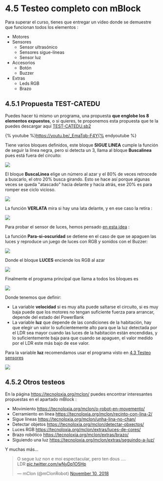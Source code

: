 # 4.5 Testeo completo con mBlock

Para superar el curso, tienes que entregar un vídeo donde se demuestre que funcionan todos los elementos :

* Motores
* Sensores
  * Sensor ultrasónico
  * Sensores sigue-líneas
  * Sensor luz
* Accesorios
  * Botón
  * Buzzer
* Extras
  * Leds RGB
  * Brazo

## 4.5.1 Propuesta TEST-CATEDU

Puedes hacer tú mismo un programa, una propuesta **que englobe los 8 elementos expuestos**, o si quieres, te proponemos esta propuesta que te la puedes descargar aquí [TEST-CATEDU.sb2](https://drive.google.com/drive/folders/1D8vIUNfCDCvM_04RG5HMXtUEGcaBmnTI?usp=sharing)

{% youtube %}https://youtu.be/_EmaTqb-F4Y{% endyoutube %}

Tiene varios bloques definidos, este bloque **SIGUE LINEA** cumple la función de seguir la línea negra, pero si detecta un 3, llama al bloque **Buscalinea** pues está fuera del circuito:

![](/assets/mblock1.png)

El bloque **BuscaLinea** elige un número al azar y el 80% de veces retrocede a buscarlo, el otro 20% busca girando. Esto se hace así porque algunas veces se queda "atascado" hacia delante y hacia atrás, ese 20% es para romper ese ciclo vicioso.

![](/assets/mblock2.png)

La función **VERLATA** mira si hay una lata delante, y en ese caso la retira :

![](/assets/mblock3.png)

Para probar el sensor de luces, hemos pensado [en esta idea](https://www.youtube.com/watch?v=p9543Fjx4sM) :

La función **Para-si-oscuridad** se detiene en el caso de que se apaguen las luces y reproduce un juego de luces con RGB y sonidos con el Buzzer:

![](/assets/mblock11.png)

Donde el bloque **LUCES** enciende los RGB al azar

![](/assets/mblock12.png)

Finalmente el programa principal que llama a todos los bloques es

![](/assets/mblock15.png)

Donde tenemos que definir:

* La variable **velocidad** si es muy alta puede saltarse el circuito, si es muy baja puede que los motores no tengan suficiente fuerza para arrancar, depende del estado del PowerBank
* La variable **luz** que depende de las condiciones de la habitación, hay que elegir un valor lo suficientemente alto para que la luz detectada por el LDR sea mayor cuando las luces de la habitación están encendidas, y lo suficientemente baja para que cuando se apaguen, el valor medido por el LDR este más bajo de ese valor.

Para la variable **luz** recomendamos usar el programa visto en [4.3 Testeo sensores](https://catedu.github.io/mClon/testeo/mBlock3.html)

![](/assets/mblock17.png)

## 4.5.2 Otros testeos

En la página https://tecnoloxia.org/mclon/ puedes encontrar interesantes propuestas en el apartado mBlock :

* Movimiento https://tecnoloxia.org/mclon/o-robot-en-movemento/
* Cerramiento en línea https://tecnoloxia.org/mclon/recinto-con-lina-2/
* Sigue líneas https://tecnoloxia.org/mclon/unha-lina-no-chan/
* Detectar objetos https://tecnoloxia.org/mclon/detectar-obxectos/
* Luces RGB https://tecnoloxia.org/mclon/extras/luces-de-cores/
* Brazo robótico https://tecnoloxia.org/mclon/extras/brazo/
* Siguiendo una luz https://tecnoloxia.org/mclon/extras/seguindo-a-luz/

Y muchas más...

<blockquote class="twitter-tweet"><p lang="es" dir="ltr">O segue luz non e moi espectacular, pero ten dous ....<br>LDR <a href="https://t.co/wNyDp1O5Hp">pic.twitter.com/wNyDp1O5Hp</a></p>&mdash; mClon (@mClonRobot) <a href="https://twitter.com/mClonRobot/status/1061278328936693760?ref_src=twsrc%5Etfw">November 10, 2018</a></blockquote> <script async src="https://platform.twitter.com/widgets.js" charset="utf-8"></script>
